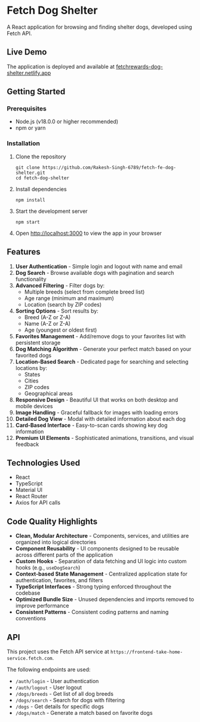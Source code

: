 # Fetch Dog Shelter

A React application for browsing and finding shelter dogs, developed using Fetch API.

## Live Demo

The application is deployed and available at [fetchrewards-dog-shelter.netlify.app](https://fetchrewards-dog-shelter.netlify.app)

## Getting Started

### Prerequisites

- Node.js (v18.0.0 or higher recommended)
- npm or yarn

### Installation

1. Clone the repository
   ```
   git clone https://github.com/Rakesh-Singh-6789/fetch-fe-dog-shelter.git
   cd fetch-dog-shelter
   ```

2. Install dependencies
   ```
   npm install
   ```

3. Start the development server
   ```
   npm start
   ```

4. Open [http://localhost:3000](http://localhost:3000) to view the app in your browser

## Features

1. **User Authentication** - Simple login and logout with name and email
2. **Dog Search** - Browse available dogs with pagination and search functionality
3. **Advanced Filtering** - Filter dogs by:
   - Multiple breeds (select from complete breed list)
   - Age range (minimum and maximum)
   - Location (search by ZIP codes)
4. **Sorting Options** - Sort results by:
   - Breed (A-Z or Z-A)
   - Name (A-Z or Z-A)
   - Age (youngest or oldest first)
5. **Favorites Management** - Add/remove dogs to your favorites list with persistent storage
6. **Dog Matching Algorithm** - Generate your perfect match based on your favorited dogs
7. **Location-Based Search** - Dedicated page for searching and selecting locations by:
   - States
   - Cities
   - ZIP codes
   - Geographical areas
8. **Responsive Design** - Beautiful UI that works on both desktop and mobile devices
9. **Image Handling** - Graceful fallback for images with loading errors
10. **Detailed Dog View** - Modal with detailed information about each dog
11. **Card-Based Interface** - Easy-to-scan cards showing key dog information
12. **Premium UI Elements** - Sophisticated animations, transitions, and visual feedback

## Technologies Used

- React
- TypeScript
- Material UI
- React Router
- Axios for API calls

## Code Quality Highlights

- **Clean, Modular Architecture** - Components, services, and utilities are organized into logical directories
- **Component Reusability** - UI components designed to be reusable across different parts of the application
- **Custom Hooks** - Separation of data fetching and UI logic into custom hooks (e.g., `useDogSearch`)
- **Context-based State Management** - Centralized application state for authentication, favorites, and filters
- **TypeScript Interfaces** - Strong typing enforced throughout the codebase
- **Optimized Bundle Size** - Unused dependencies and imports removed to improve performance
- **Consistent Patterns** - Consistent coding patterns and naming conventions

## API

This project uses the Fetch API service at `https://frontend-take-home-service.fetch.com`.

The following endpoints are used:
- `/auth/login` - User authentication
- `/auth/logout` - User logout
- `/dogs/breeds` - Get list of all dog breeds
- `/dogs/search` - Search for dogs with filtering
- `/dogs` - Get details for specific dogs
- `/dogs/match` - Generate a match based on favorite dogs

